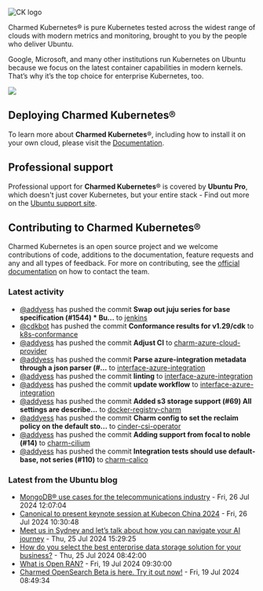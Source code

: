 ![CK logo](https://assets.ubuntu.com/v1/451d4cf4-Charmed+Kubernetes_RGB_onWhite_2022.svg)

Charmed Kubernetes® is pure Kubernetes tested across the widest range of clouds with modern metrics and monitoring, brought to you by the people who deliver Ubuntu.

Google, Microsoft, and many other institutions run Kubernetes on Ubuntu because we focus on the latest container capabilities in modern kernels. That’s why it’s the top choice for enterprise Kubernetes, too.

![](https://assets.ubuntu.com/v1/843c77b6-juju-at-a-glace.svg)

## Deploying Charmed Kubernetes®

To learn more about **Charmed Kubernetes**®, including how to install it on your own cloud, please visit the [Documentation][docs].

## Professional support

Professional upport for **Charmed Kubernetes**® is covered by **Ubuntu Pro**, which doesn't just cover Kubernetes, but your entire stack - Find out more on the [Ubuntu support site](https://ubuntu.com/support).

## Contributing to Charmed Kubernetes®

Charmed Kubernetes is an open source project and we welcome contributions of code, additions to the documentation, feature requests and any and all types of feedback. For more on contributing, see the [official documentation][get-in-touch] on how to contact the team.

<!-- LINKS -->
[docs]: https://ubuntu.com/kubernetes/docs
[get-in-touch]: https://ubuntu.com/kubernetes/docs/get-in-touch

### Latest activity

<!-- activity starts -->
 - [@addyess](https://github.com/addyess) has pushed the commit **Swap out juju series for base specification (#1544)  * Bu...** to [jenkins](https://github.com/charmed-kubernetes/jenkins)
 - [@cdkbot](https://github.com/cdkbot) has pushed the commit **Conformance results for v1.29/cdk** to [k8s-conformance](https://github.com/charmed-kubernetes/k8s-conformance)
 - [@addyess](https://github.com/addyess) has pushed the commit **Adjust CI** to [charm-azure-cloud-provider](https://github.com/charmed-kubernetes/charm-azure-cloud-provider)
 - [@addyess](https://github.com/addyess) has pushed the commit **Parse azure-integration metadata through a json parser (#...** to [interface-azure-integration](https://github.com/charmed-kubernetes/interface-azure-integration)
 - [@addyess](https://github.com/addyess) has pushed the commit **linting** to [interface-azure-integration](https://github.com/charmed-kubernetes/interface-azure-integration)
 - [@addyess](https://github.com/addyess) has pushed the commit **update workflow** to [interface-azure-integration](https://github.com/charmed-kubernetes/interface-azure-integration)
 - [@addyess](https://github.com/addyess) has pushed the commit **Added s3 storage support (#69)  All settings are describe...** to [docker-registry-charm](https://github.com/charmed-kubernetes/docker-registry-charm)
 - [@addyess](https://github.com/addyess) has pushed the commit **Charm config to set the reclaim policy on the default sto...** to [cinder-csi-operator](https://github.com/charmed-kubernetes/cinder-csi-operator)
 - [@addyess](https://github.com/addyess) has pushed the commit **Adding support from focal to noble (#14)** to [charm-cilium](https://github.com/charmed-kubernetes/charm-cilium)
 - [@addyess](https://github.com/addyess) has pushed the commit **Integration tests should use default-base, not series (#110)** to [charm-calico](https://github.com/charmed-kubernetes/charm-calico)
<!-- activity ends -->

<!-- roadmap starts -->

<!-- roadmap ends -->

### Latest from the Ubuntu blog

<!-- blog starts -->
* [MongoDB® use cases for the telecommunications industry](https://ubuntu.com//blog/enterprise-mongodb-use-cases-telecommunications-industry) - Fri, 26 Jul 2024 12:07:04 
* [Canonical to present keynote session at Kubecon China 2024](https://ubuntu.com//blog/kubecon-china-2024) - Fri, 26 Jul 2024 10:30:48 
* [Meet us in Sydney and let’s talk about how you can navigate your AI journey](https://ubuntu.com//blog/ai-in-asia-pacific) - Thu, 25 Jul 2024 15:29:25 
* [How do you select the best enterprise data storage solution for your business?](https://ubuntu.com//blog/how-do-you-select-the-best-enterprise-data-storage-solution-for-your-business) - Thu, 25 Jul 2024 08:42:00 
* [What is Open RAN?](https://ubuntu.com//blog/what-is-open-ran) - Fri, 19 Jul 2024 09:30:00 
* [Charmed OpenSearch Beta is here. Try it out now!](https://ubuntu.com//blog/charmed-opensearch-beta) - Fri, 19 Jul 2024 08:49:34 
<!-- blog ends -->
